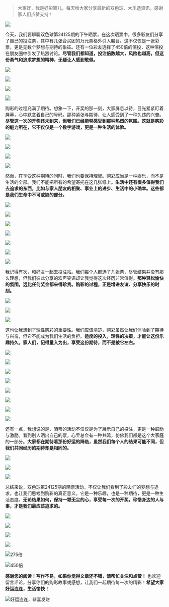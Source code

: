 > 大家好，我是好彩颖儿，每天给大家分享最新的双色球、大乐透资讯，感谢家人们点赞支持！

![](https://cdn.jsdelivr.net/gh/wangwenjie1314/PicCDN/2024-7-11/1720660897499-image.png)


今天，我们要聊聊双色球第24125期的下午晒票，在这次晒票中，很多彩友们分享了自己的投注票，其中有几张合买团的万元票格外引人瞩目。这不仅仅是一张彩票，更是无数个梦想与期待的象征。还有一位彩友选择了450倍的倍投，这种倍投在朋友圈中引发了热烈讨论。**尽管我们都知道，投注倍数越大，风险也越高，但这份勇气和追求梦想的精神，无疑让人感到敬佩。**

![](https://cdn.jsdelivr.net/gh/wangwenjie1314/PicCDN/2024-10-31/1730347234772-image.png)

![](https://cdn.jsdelivr.net/gh/wangwenjie1314/PicCDN/2024-10-31/1730356413293-image.png)

![](https://cdn.jsdelivr.net/gh/wangwenjie1314/PicCDN/2024-10-31/1730356534407-image.png)


![](https://cdn.jsdelivr.net/gh/wangwenjie1314/PicCDN/2024-10-31/1730356613246-image.png)

购彩的过程充满了期待。想象一下，开奖的那一刻，大家屏息以待，目光紧紧盯着屏幕，心中默念着自己的号码。那种紧张与期待，让人感受到了一种久违的兴奋。**尽管这一次的开奖还未到来，但我们已经能够感受到那种热烈的氛围。这就是购彩的魅力所在，它不仅仅是一个数字游戏，更是一种生活的体验。**

![](https://cdn.jsdelivr.net/gh/wangwenjie1314/PicCDN/2024-10-31/1730356906359-image.png)


![](https://cdn.jsdelivr.net/gh/wangwenjie1314/PicCDN/2024-10-31/1730356763359-image.png)

![](https://cdn.jsdelivr.net/gh/wangwenjie1314/PicCDN/2024-10-31/1730356758042-image.png)

![](https://cdn.jsdelivr.net/gh/wangwenjie1314/PicCDN/2024-10-31/1730356725754-image.png)


然而，在享受这种期待的同时，我们也要保持理智。购彩应当是一种娱乐，而不是生活的全部。我们不能把所有的希望寄托在这几张纸上。**生活中还有很多值得我们去追求的东西，比如与家人朋友的相聚、事业上的进步、生活中的小确幸。这些都是我们生命中不可或缺的部分。**


![](https://cdn.jsdelivr.net/gh/wangwenjie1314/PicCDN/2024-10-31/1730356954980-image.png)


![](https://cdn.jsdelivr.net/gh/wangwenjie1314/PicCDN/2024-10-31/1730357004796-image.png)


![](https://cdn.jsdelivr.net/gh/wangwenjie1314/PicCDN/2024-10-31/1730357042230-image.png)


![](https://cdn.jsdelivr.net/gh/wangwenjie1314/PicCDN/2024-10-31/1730357072530-image.png)


![](https://cdn.jsdelivr.net/gh/wangwenjie1314/PicCDN/2024-10-31/1730356565820-image.png)


![](https://cdn.jsdelivr.net/gh/wangwenjie1314/PicCDN/2024-10-31/1730356824482-image.png)

![](https://cdn.jsdelivr.net/gh/wangwenjie1314/PicCDN/2024-10-31/1730356814197-image.png)



我记得有次，和好友一起去投注站。我们每个人都选了几张票，尽管结果并没有那么理想，但我们彼此分享的欢声笑语却让我觉得这次经历非常值得。**那种轻松愉快的氛围，远比任何奖金都来得珍贵。购彩的过程，正是增进友谊、分享快乐的时刻。**



![](https://cdn.jsdelivr.net/gh/wangwenjie1314/PicCDN/2024-10-31/1730356433232-image.png)

![](https://cdn.jsdelivr.net/gh/wangwenjie1314/PicCDN/2024-10-31/1730356424847-image.png)

![](https://cdn.jsdelivr.net/gh/wangwenjie1314/PicCDN/2024-10-31/1730356443763-image.png)

这也让我想到了理性购彩的重要性。我们应该清楚，购彩虽然让我们体验到了期待与兴奋，但它不能成为我们生活的负担。**适度的投入，理性的决策，才能让这份乐趣持久。家人们，记得量入为出，享受这份期待，而不是被它左右。**



![](https://cdn.jsdelivr.net/gh/wangwenjie1314/PicCDN/2024-10-31/1730356250155-image.png)

![](https://cdn.jsdelivr.net/gh/wangwenjie1314/PicCDN/2024-10-31/1730356245877-image.png)

![](https://cdn.jsdelivr.net/gh/wangwenjie1314/PicCDN/2024-10-31/1730356237568-image.png)

![](https://cdn.jsdelivr.net/gh/wangwenjie1314/PicCDN/2024-10-31/1730356225325-image.png)

![](https://cdn.jsdelivr.net/gh/wangwenjie1314/PicCDN/2024-10-31/1730356219356-image.png)

![](https://cdn.jsdelivr.net/gh/wangwenjie1314/PicCDN/2024-10-31/1730356207651-image.png)

![](https://cdn.jsdelivr.net/gh/wangwenjie1314/PicCDN/2024-10-31/1730356202129-image.png)

![](https://cdn.jsdelivr.net/gh/wangwenjie1314/PicCDN/2024-10-31/1730356196428-image.png)


还有一点，我想说的是，晒票的活动不仅仅是为了展示自己的投注，更是一种鼓励与激励。看到别人晒出自己的票，心里总会有一种共鸣，仿佛我们都是这个大家庭的一部分。**大家都在期待着那份好运的降临，虽然我们每个人的结果可能不同，但我们共同经历的期待却是相同的。**


![](https://cdn.jsdelivr.net/gh/wangwenjie1314/PicCDN/2024-10-31/1730356188777-image.png)

![](https://cdn.jsdelivr.net/gh/wangwenjie1314/PicCDN/2024-10-31/1730356181931-image.png)

![](https://cdn.jsdelivr.net/gh/wangwenjie1314/PicCDN/2024-10-31/1730356177852-image.png)


总结来说，双色球第24125期的晒票活动，不仅让我们看到了彩友们的梦想与追求，也让我们思考到购彩的真正意义。它是一种乐趣，也是一种期待，更是一种生活态度。**无论结果如何，保持一颗无尘的心，享受每一次的开奖，珍惜身边的人与事，才是我们最应该追求的。**

![](https://cdn.jsdelivr.net/gh/wangwenjie1314/PicCDN/2024-10-31/1730356458770-image.png)

![](https://cdn.jsdelivr.net/gh/wangwenjie1314/PicCDN/2024-10-31/1730356780682-image.png)


![](https://cdn.jsdelivr.net/gh/wangwenjie1314/PicCDN/2024-10-31/1730356161602-image.png)

![](https://cdn.jsdelivr.net/gh/wangwenjie1314/PicCDN/2024-10-31/1730356153117-image.png)

![275倍](https://cdn.jsdelivr.net/gh/wangwenjie1314/PicCDN/2024-10-31/1730356144014-image.png)


![450倍](https://cdn.jsdelivr.net/gh/wangwenjie1314/PicCDN/2024-10-31/1730356340479-image.png)


**感谢您的阅读！写作不易，如果你觉得文章还不错，请帮忙关注和点赞！** 也欢迎留言评论，分享你们的购彩故事或感想，让我们一起期待每一次的精彩！**希望大家好运连连，生活愉快！**


![好运连连，恭喜发财](https://cdn.jsdelivr.net/gh/wangwenjie1314/PicCDN/2024-10-31/1730357286748-image.png)
